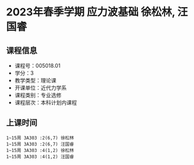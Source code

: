 # 2023年春季学期 应力波基础 徐松林, 汪国睿






## 课程信息

- 课程号：005018.01
- 学分：3
- 教学类型：理论课
- 开课单位：近代力学系
- 课程类别：专业选修
- 课程层次：本科计划内课程

## 上课时间

```
1~15周 3A303 :2(6,7) 徐松林
1~15周 3A303 :2(6,7) 汪国睿
1~15周 3A303 :4(1,2) 徐松林
1~15周 3A303 :4(1,2) 汪国睿
```


